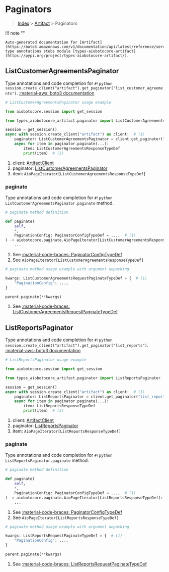 # Paginators

> [Index](../README.md) > [Artifact](./README.md) > Paginators

!!! note ""

    Auto-generated documentation for [Artifact](https://boto3.amazonaws.com/v1/documentation/api/latest/reference/services/artifact.html#artifact)
    type annotations stubs module [types-aiobotocore-artifact](https://pypi.org/project/types-aiobotocore-artifact/).

## ListCustomerAgreementsPaginator

Type annotations and code completion for `#!python session.create_client("artifact").get_paginator("list_customer_agreements")`.
[:material-aws: boto3 documentation](https://boto3.amazonaws.com/v1/documentation/api/latest/reference/services/artifact/paginator/ListCustomerAgreements.html#Artifact.Paginator.ListCustomerAgreements)

```python
# ListCustomerAgreementsPaginator usage example

from aiobotocore.session import get_session

from types_aiobotocore_artifact.paginator import ListCustomerAgreementsPaginator

session = get_session()
async with session.create_client("artifact") as client:  # (1)
    paginator: ListCustomerAgreementsPaginator = client.get_paginator("list_customer_agreements")  # (2)
    async for item in paginator.paginate(...):
        item: ListCustomerAgreementsResponseTypeDef
        print(item)  # (3)
```

1. client: [ArtifactClient](./client.md)
2. paginator: [ListCustomerAgreementsPaginator](./paginators.md#listcustomeragreementspaginator)
3. item: `AioPageIterator[ListCustomerAgreementsResponseTypeDef]`


### paginate

Type annotations and code completion for `#!python ListCustomerAgreementsPaginator.paginate` method.

```python
# paginate method definition

def paginate(
    self,
    *,
    PaginationConfig: PaginatorConfigTypeDef = ...,  # (1)
) -> aiobotocore.paginate.AioPageIterator[ListCustomerAgreementsResponseTypeDef]:  # (2)
    ...
```

1. See [:material-code-braces: PaginatorConfigTypeDef](./type_defs.md#paginatorconfigtypedef)
2. See `AioPageIterator[ListCustomerAgreementsResponseTypeDef]`


```python
# paginate method usage example with argument unpacking

kwargs: ListCustomerAgreementsRequestPaginateTypeDef = {  # (1)
    "PaginationConfig": ...,
}

parent.paginate(**kwargs)
```

1. See [:material-code-braces: ListCustomerAgreementsRequestPaginateTypeDef](./type_defs.md#listcustomeragreementsrequestpaginatetypedef)
## ListReportsPaginator

Type annotations and code completion for `#!python session.create_client("artifact").get_paginator("list_reports")`.
[:material-aws: boto3 documentation](https://boto3.amazonaws.com/v1/documentation/api/latest/reference/services/artifact/paginator/ListReports.html#Artifact.Paginator.ListReports)

```python
# ListReportsPaginator usage example

from aiobotocore.session import get_session

from types_aiobotocore_artifact.paginator import ListReportsPaginator

session = get_session()
async with session.create_client("artifact") as client:  # (1)
    paginator: ListReportsPaginator = client.get_paginator("list_reports")  # (2)
    async for item in paginator.paginate(...):
        item: ListReportsResponseTypeDef
        print(item)  # (3)
```

1. client: [ArtifactClient](./client.md)
2. paginator: [ListReportsPaginator](./paginators.md#listreportspaginator)
3. item: `AioPageIterator[ListReportsResponseTypeDef]`


### paginate

Type annotations and code completion for `#!python ListReportsPaginator.paginate` method.

```python
# paginate method definition

def paginate(
    self,
    *,
    PaginationConfig: PaginatorConfigTypeDef = ...,  # (1)
) -> aiobotocore.paginate.AioPageIterator[ListReportsResponseTypeDef]:  # (2)
    ...
```

1. See [:material-code-braces: PaginatorConfigTypeDef](./type_defs.md#paginatorconfigtypedef)
2. See `AioPageIterator[ListReportsResponseTypeDef]`


```python
# paginate method usage example with argument unpacking

kwargs: ListReportsRequestPaginateTypeDef = {  # (1)
    "PaginationConfig": ...,
}

parent.paginate(**kwargs)
```

1. See [:material-code-braces: ListReportsRequestPaginateTypeDef](./type_defs.md#listreportsrequestpaginatetypedef)
